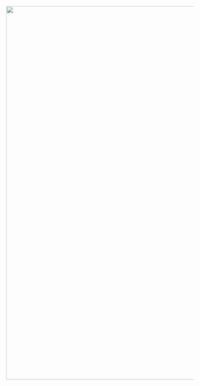 <div id="header" align="center">
  <img src="https://64.media.tumblr.com/ba1e1315c5700e144a6bd1226883534a/tumblr_osndzwBxhj1tcg4xno1_500.gif" width="1000"\> 
</div>
